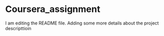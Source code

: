 # Coursera_assignment

I am editing the README file. Adding some more details about the project descripttioin

